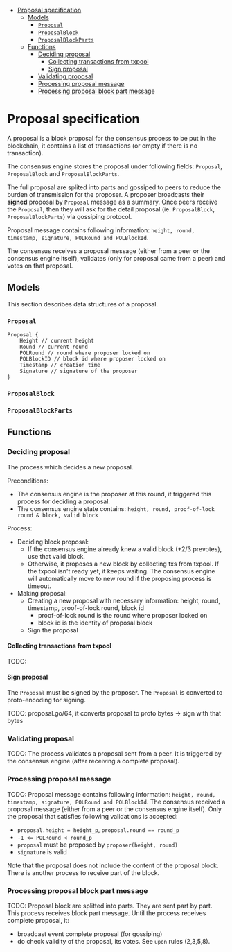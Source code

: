 - [Proposal specification](#proposal-specification)
  - [Models](#models)
    - [`Proposal`](#proposal)
    - [`ProposalBlock`](#proposalblock)
    - [`ProposalBlockParts`](#proposalblockparts)
  - [Functions](#functions)
    - [Deciding proposal](#deciding-proposal)
      - [Collecting transactions from txpool](#collecting-transactions-from-txpool)
      - [Sign proposal](#sign-proposal)
    - [Validating proposal](#validating-proposal)
    - [Processing proposal message](#processing-proposal-message)
    - [Processing proposal block part message](#processing-proposal-block-part-message)

# Proposal specification

A proposal is a block proposal for the consensus process to be put in the blockchain, it contains a list of transactions (or empty if there is no transaction).

The consensus engine stores the proposal under following fields: `Proposal`, `ProposalBlock` and `ProposalBlockParts`.

The full proposal are splited into parts and gossiped to peers to reduce the burden of transmission for the proposer. A proposer broadcasts their **signed** proposal by `Proposal` message as a summary. Once peers receive the `Proposal`, then they will ask for the detail proposal (ie. `ProposalBlock`, `ProposalBlockParts`) via gossiping protocol. 

Proposal message contains following information: `height, round, timestamp, signature, POLRound and POLBlockId`.

The consensus receives a proposal message (either from a peer or the consensus engine itself), validates (only for proposal came from a peer) and votes on that proposal.

## Models
This section describes data structures of a proposal.
### `Proposal`
```
Proposal {
    Height // current height
    Round // current round
    POLRound // round where proposer locked on
    POLBlockID // block id where proposer locked on
    Timestamp // creation time
    Signature // signature of the proposer
}
```
### `ProposalBlock`


### `ProposalBlockParts`


## Functions
### Deciding proposal
The process which decides a new proposal.

Preconditions:
- The consensus engine is the proposer at this round, it  triggered this process for deciding a proposal.
- The consensus engine state contains: `height, round, proof-of-lock round & block, valid block` 

Process:
- Deciding block proposal:
  - If the consensus engine already knew a valid block (+2/3 prevotes), use that valid block. 
  - Otherwise, it proposes a new block by collecting txs from txpool. If the txpool isn't ready yet, it keeps waiting. The consensus engine will automatically move to new round if the proposing process is timeout.
- Making proposal: 
  - Creating a new proposal with necessary information: height, round, timestamp, proof-of-lock round, block id
    - proof-of-lock round is the round where proposer locked on
    - block id is the identity of proposal block
  - Sign the proposal

#### Collecting transactions from txpool
TODO: 

#### Sign proposal
The `Proposal` must be signed by the proposer. The `Proposal` is converted to proto-encoding for signing.

TODO: proposal.go/64, it converts proposal to proto bytes -> sign with that bytes


### Validating proposal
TODO:
The process validates a proposal sent from a peer. It is triggered by the consensus engine (after receiving a complete proposal). 

### Processing proposal message
TODO:
Proposal message contains following information: `height, round, timestamp, signature, POLRound and POLBlockId`.
The consensus received a proposal message (either from a peer or the consensus engine itself).
Only the proposal that satisfies following validations is accepted:
- `proposal.height = height_p`, `proposal.round == round_p`
- `-1 <= POLRound < round_p`
- `proposal` must be proposed by `proposer(height, round)`
- `signature` is valid

Note that the proposal does not include the content of the proposal block. There is another process to receive part of the block.

### Processing proposal block part message
TODO:
Proposal block are splitted into parts. They are sent part by part. 
This process receives block part message.
Until the process receives complete proposal, it:
- broadcast event complete proposal (for gossiping)
- do check validity of the proposal, its votes. See `upon` rules (2,3,5,8).
